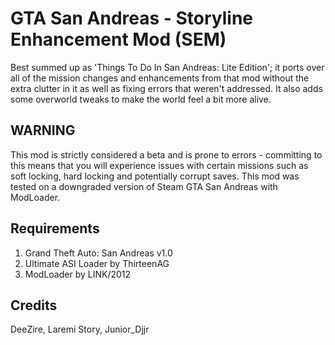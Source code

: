 # GTA San Andreas - Storyline Enhancement Mod (SEM)
Best summed up as 'Things To Do In San Andreas: Lite Edition'; it ports over all of the mission changes and enhancements from that mod without the extra clutter in it as well as fixing errors that weren't addressed. It also adds some overworld tweaks to make the world feel a bit more alive.
## WARNING
This mod is strictly considered a beta and is prone to errors - committing to this means that you will experience issues with certain missions such as soft locking, hard locking and potentially corrupt saves.
This mod was tested on a downgraded version of Steam GTA San Andreas with ModLoader.
## Requirements
1. Grand Theft Auto: San Andreas v1.0
2. Ultimate ASI Loader by ThirteenAG
3. ModLoader by LINK/2012
## Credits
DeeZire, Laremi Story, Junior_Djjr
